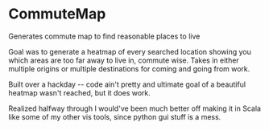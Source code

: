 # CommuteMap
Generates commute map to find reasonable places to live

Goal was to generate a heatmap of every searched location showing you which areas are too far away to live in, commute wise.
Takes in either multiple origins or multiple destinations for coming and going from work.

Built over a hackday -- code ain't pretty and ultimate goal of a beautiful heatmap wasn't reached, but it does work.

Realized halfway through I would've been much better off making it in Scala like some of my other vis tools, since python gui stuff is a mess.
